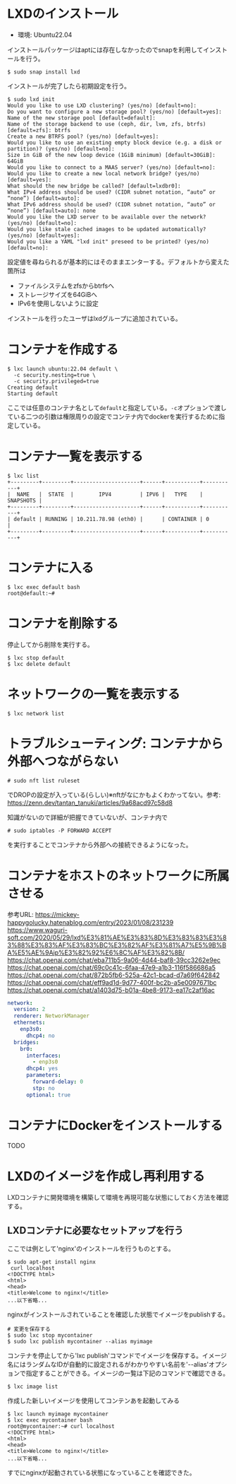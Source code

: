 # LXDのインストール

- 環境: Ubuntu22.04

インストールパッケージはaptには存在しなかったのでsnapを利用してインストールを行う。

```
$ sudo snap install lxd
```

インストールが完了したら初期設定を行う。

```
$ sudo lxd init
Would you like to use LXD clustering? (yes/no) [default=no]:
Do you want to configure a new storage pool? (yes/no) [default=yes]:
Name of the new storage pool [default=default]:
Name of the storage backend to use (ceph, dir, lvm, zfs, btrfs) [default=zfs]: btrfs
Create a new BTRFS pool? (yes/no) [default=yes]:
Would you like to use an existing empty block device (e.g. a disk or partition)? (yes/no) [default=no]:
Size in GiB of the new loop device (1GiB minimum) [default=30GiB]: 64GiB
Would you like to connect to a MAAS server? (yes/no) [default=no]:
Would you like to create a new local network bridge? (yes/no) [default=yes]:
What should the new bridge be called? [default=lxdbr0]:
What IPv4 address should be used? (CIDR subnet notation, “auto” or “none”) [default=auto]:
What IPv6 address should be used? (CIDR subnet notation, “auto” or “none”) [default=auto]: none
Would you like the LXD server to be available over the network? (yes/no) [default=no]:
Would you like stale cached images to be updated automatically? (yes/no) [default=yes]:
Would you like a YAML "lxd init" preseed to be printed? (yes/no) [default=no]:
```

設定値を尋ねられるが基本的にはそのままエンターする。デフォルトから変えた箇所は

- ファイルシステムをzfsからbtrfsへ
- ストレージサイズを64GiBへ
- IPv6を使用しないように設定

インストールを行ったユーザはlxdグループに追加されている。

# コンテナを作成する

```
$ lxc launch ubuntu:22.04 default \
  -c security.nesting=true \
  -c security.privileged=true
Creating default
Starting default
```

ここでは任意のコンテナ名として`default`と指定している。`-c`オプションで渡している二つの引数は権限周りの設定でコンテナ内でdockerを実行するために指定している。

# コンテナ一覧を表示する

```
$ lxc list
+---------+---------+---------------------+------+-----------+-----------+
|  NAME   |  STATE  |        IPV4         | IPV6 |   TYPE    | SNAPSHOTS |
+---------+---------+---------------------+------+-----------+-----------+
| default | RUNNING | 10.211.78.98 (eth0) |      | CONTAINER | 0         |
+---------+---------+---------------------+------+-----------+-----------+
```

# コンテナに入る

```
$ lxc exec default bash
root@default:~#
```

# コンテナを削除する

停止してから削除を実行する。

```
$ lxc stop default
$ lxc delete default
```

# ネットワークの一覧を表示する

```
$ lxc network list
```

# トラブルシューティング: コンテナから外部へつながらない


```
# sudo nft list ruleset
```

でDROPの設定が入っている(らしい)※nftがなにかもよくわかってない。参考: https://zenn.dev/tantan_tanuki/articles/9a68acd97c58d8

知識がないので詳細が把握できていないが、コンテナ内で

```
# sudo iptables -P FORWARD ACCEPT
```

を実行することでコンテナから外部への接続できるようになった。

# コンテナをホストのネットワークに所属させる

参考URL: https://mickey-happygolucky.hatenablog.com/entry/2023/01/08/231239
         https://www.waguri-soft.com/2020/05/29/lxd%E3%81%AE%E3%83%8D%E3%83%83%E3%83%88%E3%83%AF%E3%83%BC%E3%82%AF%E3%81%A7%E5%9B%BA%E5%AE%9Aip%E3%82%92%E6%8C%AF%E3%82%8B/
         https://chat.openai.com/chat/eba711b5-9a06-4d44-baf8-39cc3262e9ec
         https://chat.openai.com/chat/69c0c41c-6faa-47e9-a1b3-116f586686a5
         https://chat.openai.com/chat/872b5fb6-525a-42c1-bcad-d7a69f642842
         https://chat.openai.com/chat/eff9ad1d-9d77-400f-bc2b-a5e0097671bc
         https://chat.openai.com/chat/a1403d75-b01a-4be8-9173-ea17c2af16ac


```yaml
network:
  version: 2
  renderer: NetworkManager
  ethernets:
    enp3s0:
      dhcp4: no
  bridges:
    br0:
      interfaces:
        - enp3s0
      dhcp4: yes
      parameters:
        forward-delay: 0
        stp: no
      optional: true
```



# コンテナにDockerをインストールする

TODO


# LXDのイメージを作成し再利用する

LXDコンテナに開発環境を構築して環境を再現可能な状態にしておく方法を確認する。

## LXDコンテナに必要なセットアップを行う

ここでは例として'nginx'のインストールを行うものとする。

```
$ sudo apt-get install nginx
 curl localhost
<!DOCTYPE html>
<html>
<head>
<title>Welcome to nginx!</title>
...以下省略...
```

nginxがインストールされていることを確認した状態でイメージをpublishする。

```
# 変更を保存する
$ sudo lxc stop mycontainer
$ sudo lxc publish mycontainer --alias myimage
```

コンテナを停止してから'lxc publish'コマンドでイメージを保存する。イメージ名にはランダムなIDが自動的に設定されるがわかりやすい名前を'--alias'オプションで指定することができる。イメージの一覧は下記のコマンドで確認できる。

```
$ lxc image list
```

作成した新しいイメージを使用してコンテンあを起動してみる

```
$ lxc launch myimage mycontainer
$ lxc exec mycontainer bash
root@mycontainer:~# curl localhost
<!DOCTYPE html>
<html>
<head>
<title>Welcome to nginx!</title>
...以下省略...
```

すでにnginxが起動されている状態になっていることを確認できた。
